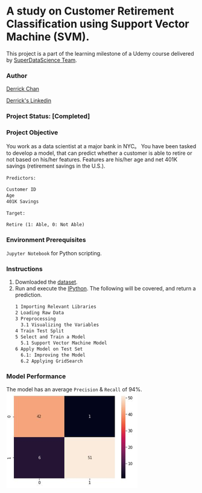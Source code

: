 # A study on Customer Retirement Classification using Support Vector Machine (SVM).
This project is a part of the learning milestone of a Udemy course delivered by [SuperDataScience Team](https://www.udemy.com/machine-learning-classification/). 

### Author
[Derrick Chan](https://github.com/zhenyu92)

[Derrick's Linkedin](https://www.linkedin.com/in/zychan/)

### Project Status: [Completed]

### Project Objective
You work as a data scientist at a major bank in NYC。
You have been tasked to develop a model, that can predict whether a customer is able to retire or not based on his/her features. 
Features are his/her age and net 401K savings (retirement savings in the U.S.). 

`Predictors:`
```
Customer ID
Age
401K Savings
```

`Target:`
```
Retire (1: Able, 0: Not Able)
```

### Environment Prerequisites
`Jupyter Notebook` for Python scripting.

### Instructions
1. Downloaded the [dataset](https://github.com/zhenyu92/ML_SVM_Retirement_Classification/blob/master/Bank_Customer_retirement.csv).
2. Run and execute the [IPython](https://github.com/zhenyu92/ML_SVM_Retirement_Classification/blob/master/SVM%20-%20Bank%20Customer%20Retirement%20Predictions.ipynb).
    The following will be covered, and return a prediction.
    ```
    1 Importing Relevant Libraries
    2 Loading Raw Data
    3 Preprocessing
      3.1 Visualizing the Variables
    4 Train Test Split
    5 Select and Train a Model
      5.1 Support Vector Machine Model
    6 Apply Model on Test Set
      6.1: Improving the Model
      6.2 Applying GridSearch
    ```
    
### Model Performance
The model has an average `Precision` & `Recall` of 94%.
![alt text](https://github.com/zhenyu92/ML_SVM_Retirement_Classification/blob/master/Confusion%20Matrix.JPG "Confusion Matrix")
